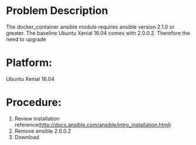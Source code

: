 # Problem Description

The docker_container ansible module requires ansible version 2.1.0 or greater.  The baseline Ubuntu Xenial 16.04 comes with 2.0.0.2.  Therefore the need to upgrade

# Platform:  
Ubuntu Xenial 16.04



# Procedure:
1. Review installation reference(http://docs.ansible.com/ansible/intro_installation.html)
2. Remove ansible 2.0.0.2
3. Download
